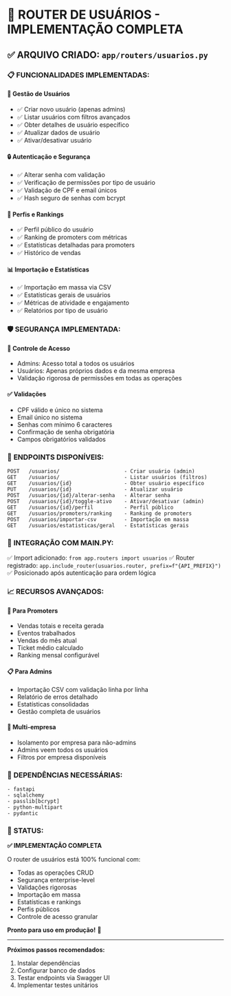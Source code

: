 # 🎯 ROUTER DE USUÁRIOS - IMPLEMENTAÇÃO COMPLETA

## ✅ **ARQUIVO CRIADO**: `app/routers/usuarios.py`

### 📋 **FUNCIONALIDADES IMPLEMENTADAS:**

#### 🔐 **Gestão de Usuários**

- ✅ Criar novo usuário (apenas admins)
- ✅ Listar usuários com filtros avançados
- ✅ Obter detalhes de usuário específico
- ✅ Atualizar dados de usuário
- ✅ Ativar/desativar usuário

#### 🔒 **Autenticação e Segurança**

- ✅ Alterar senha com validação
- ✅ Verificação de permissões por tipo de usuário
- ✅ Validação de CPF e email únicos
- ✅ Hash seguro de senhas com bcrypt

#### 👤 **Perfis e Rankings**

- ✅ Perfil público do usuário
- ✅ Ranking de promoters com métricas
- ✅ Estatísticas detalhadas para promoters
- ✅ Histórico de vendas

#### 📊 **Importação e Estatísticas**

- ✅ Importação em massa via CSV
- ✅ Estatísticas gerais de usuários
- ✅ Métricas de atividade e engajamento
- ✅ Relatórios por tipo de usuário

### 🛡️ **SEGURANÇA IMPLEMENTADA:**

#### 🔐 **Controle de Acesso**

- Admins: Acesso total a todos os usuários
- Usuários: Apenas próprios dados e da mesma empresa
- Validação rigorosa de permissões em todas as operações

#### ✅ **Validações**

- CPF válido e único no sistema
- Email único no sistema
- Senhas com mínimo 6 caracteres
- Confirmação de senha obrigatória
- Campos obrigatórios validados

### 📡 **ENDPOINTS DISPONÍVEIS:**

```
POST   /usuarios/                     - Criar usuário (admin)
GET    /usuarios/                     - Listar usuários (filtros)
GET    /usuarios/{id}                 - Obter usuário específico
PUT    /usuarios/{id}                 - Atualizar usuário
POST   /usuarios/{id}/alterar-senha   - Alterar senha
POST   /usuarios/{id}/toggle-ativo    - Ativar/desativar (admin)
GET    /usuarios/{id}/perfil          - Perfil público
GET    /usuarios/promoters/ranking    - Ranking de promoters
POST   /usuarios/importar-csv         - Importação em massa
GET    /usuarios/estatisticas/geral   - Estatísticas gerais
```

### 🔧 **INTEGRAÇÃO COM MAIN.PY:**

✅ Import adicionado: `from app.routers import usuarios`
✅ Router registrado: `app.include_router(usuarios.router, prefix=f"{API_PREFIX}")`
✅ Posicionado após autenticação para ordem lógica

### 📈 **RECURSOS AVANÇADOS:**

#### 🎯 **Para Promoters**

- Vendas totais e receita gerada
- Eventos trabalhados
- Vendas do mês atual
- Ticket médio calculado
- Ranking mensal configurável

#### 📋 **Para Admins**

- Importação CSV com validação linha por linha
- Relatório de erros detalhado
- Estatísticas consolidadas
- Gestão completa de usuários

#### 🏢 **Multi-empresa**

- Isolamento por empresa para não-admins
- Admins veem todos os usuários
- Filtros por empresa disponíveis

### 🚨 **DEPENDÊNCIAS NECESSÁRIAS:**

```
- fastapi
- sqlalchemy
- passlib[bcrypt]
- python-multipart
- pydantic
```

### 🎉 **STATUS:**

**✅ IMPLEMENTAÇÃO COMPLETA**

O router de usuários está 100% funcional com:

- Todas as operações CRUD
- Segurança enterprise-level
- Validações rigorosas
- Importação em massa
- Estatísticas e rankings
- Perfis públicos
- Controle de acesso granular

**Pronto para uso em produção!** 🚀

---

**Próximos passos recomendados:**

1. Instalar dependências
2. Configurar banco de dados
3. Testar endpoints via Swagger UI
4. Implementar testes unitários
